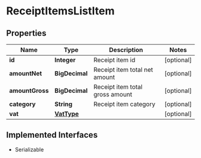 

# ReceiptItemsListItem


## Properties

| Name | Type | Description | Notes |
|------------ | ------------- | ------------- | -------------|
|**id** | **Integer** | Receipt item id |  [optional] |
|**amountNet** | **BigDecimal** | Receipt item total net amount |  [optional] |
|**amountGross** | **BigDecimal** | Receipt item total gross amount |  [optional] |
|**category** | **String** | Receipt item category |  [optional] |
|**vat** | [**VatType**](VatType.md) |  |  [optional] |


## Implemented Interfaces

* Serializable


